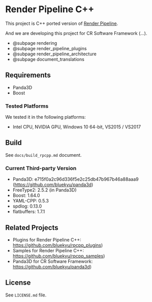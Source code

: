# Render Pipeline C++

This project is C++ ported version of [Render Pipeline](https://github.com/tobspr/RenderPipeline).

And we are developing this project for CR Software Framework (...).

- @subpage rendering
- @subpage render_pipeline_plugins
- @subpage render_pipeline_architecture
- @subpage document_translations



## Requirements
- Panda3D
- Boost

### Tested Platforms
We tested it in the following platforms:
- Intel CPU, NVIDIA GPU, Windows 10 64-bit, VS2015 / VS2017



## Build
See `docs/build_rpcpp.md` document.

### Current Third-party Version
- Panda3D: e715f0a2c96d336f5e2c25db47b967b46a88aaa9 (https://github.com/bluekyu/panda3d)
- FreeType2: 2.5.2 (in Panda3D)
- Boost: 1.64.0
- YAML-CPP: 0.5.3
- spdlog: 0.13.0
- flatbuffers: 1.7.1



## Related Projects
- Plugins for Render Pipeline C++: https://github.com/bluekyu/rpcpp_plugins)
- Samples for Render Pipeline C++: https://github.com/bluekyu/rpcpp_samples)
- Panda3D for CR Software Framework: https://github.com/bluekyu/panda3d)



## License
See `LICENSE.md` file.
